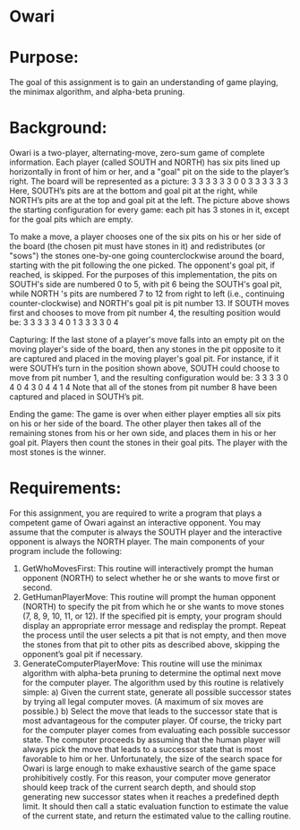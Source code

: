 # Owari

# Purpose:
The goal of this assignment is to gain an understanding of game playing, the minimax algorithm, and alpha-beta pruning.

# Background:
Owari is a two-player, alternating-move, zero-sum game of complete information. Each player (called SOUTH and NORTH) has six pits lined up horizontally in front of him or her, and a "goal" pit on the side to the player’s right. The board will be represented as a picture:
   3 3 3 3 3 3
0                   0
   3 3 3 3 3 3
Here, SOUTH’s pits are at the bottom and goal pit at the right, while NORTH’s pits are at the top and goal pit at the left. The picture above shows the starting configuration for every game: each pit has 3 stones in it, except for the goal pits which are empty.

To make a move, a player chooses one of the six pits on his or her side of the board (the chosen pit must have stones in it) and redistributes (or "sows") the stones one-by-one going counterclockwise around the board, starting with the pit following the one picked. The opponent's goal pit, if reached, is skipped. For the purposes of this implementation, the pits on SOUTH's side are numbered 0 to 5, with pit 6 being the SOUTH's goal pit, while NORTH 's pits are numbered 7 to 12 from right to left (i.e., continuing counter-clockwise) and NORTH's goal pit is pit number 13. If SOUTH moves first and chooses to move from pit number 4, the resulting position would be:
   3 3 3 3 3 4
0                   1
   3 3 3 3 0 4

Capturing: If the last stone of a player's move falls into an empty pit on the moving player's side of the board, then any stones in the pit opposite to it are captured and placed in the moving player's goal pit. For instance, if it were SOUTH’s turn in the position shown above, SOUTH could choose to move from pit number 1, and the resulting configuration would be:
   3 3 3 3 0 4
0                   4
   3 0 4 4 1 4
Note that all of the stones from pit number 8 have been captured and placed in SOUTH’s pit.

Ending the game: The game is over when either player empties all six pits on his or her side of the board. The other player then takes all of the remaining stones from his or her own side, and places them in his or her goal pit. Players then count the stones in their goal pits. The player with the most stones is the winner.

# Requirements:
For this assignment, you are required to write a program that plays a competent game of Owari against an interactive opponent.  You may assume that the computer is always the SOUTH player and the interactive opponent is always the NORTH player. The main components of your program include the following:

1.	GetWhoMovesFirst: This routine will interactively prompt the human opponent (NORTH) to select whether he or she wants to move first or second.
2.	GetHumanPlayerMove:  This routine will prompt the human opponent (NORTH) to specify the pit from which he or she wants to move stones (7, 8, 9, 10, 11, or 12).  If the specified pit is empty, your program should display an appropriate error message and redisplay the prompt.  Repeat the process until the user selects a pit that is not empty, and then move the stones from that pit to other pits as described above, skipping the opponent’s goal pit if necessary.
3.	GenerateComputerPlayerMove:  This routine will use the minimax algorithm with alpha-beta pruning to determine the optimal next move for the computer player.  The algorithm used by this routine is relatively simple:
a)	Given the current state, generate all possible successor states by trying all legal computer moves. (A maximum of six moves are possible.)
b)	Select the move that leads to the successor state that is most advantageous for the computer player.
Of course, the tricky part for the computer player comes from evaluating each possible successor state.  The computer proceeds by assuming that the human player will always pick the move that leads to a successor state that is most favorable to him or her.  Unfortunately, the size of the search space for Owari is large enough to make exhaustive search of the game space prohibitively costly.  For this reason, your computer move generator should keep track of the current search depth, and should stop generating new successor states when it reaches a predefined depth limit.  It should then call a static evaluation function to estimate the value of the current state, and return the estimated value to the calling routine.  
